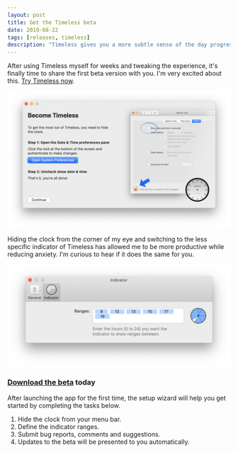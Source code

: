 ```yaml
---
layout: post
title: Get the Timeless beta
date: 2019-08-22
tags: [releases, timeless]
description: "Timeless gives you a more subtle sense of the day progressing. Reducing time pressure and distraction."
---
```


After using Timeless myself for weeks and tweaking the experience, it's finally time to share the first beta version with you. I'm very excited about this. [Try Timeless now](/timeless/beta).

![A screenshot of Timeless' setup wizard, showing how to disable the clock](/assets/img/news/timeless-wizard-clock.png)

Hiding the clock from the corner of my eye and switching to the less specific indicator of Timeless has allowed me to be more productive while reducing anxiety. I'm curious to hear if it does the same for you.

![A screenshot of Timeless' indicator preferences](/assets/img/news/timeless-preferences-indicator.png)

### [Download the beta](/timeless/beta) today

After launching the app for the first time, the setup wizard will help you get started by completing the tasks below.

1. Hide the clock from your menu bar.
1. Define the indicator ranges.
1. Submit bug reports, comments and suggestions.
1. Updates to the beta will be presented to you automatically.
